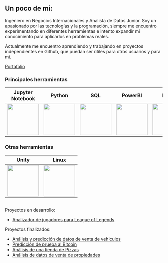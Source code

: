 Un poco de mi:
----------------

Ingeniero en Negocios Internacionales y Analista de Datos Junior. Soy un apasionado por las tecnologías y la programación, siempre me encuentro experimentando en diferentes herramientas e intento expandir mi conocimiento para aplicarlos en problemas reales.  

Actualmente me encuentro aprendiendo y trabajando en proyectos independientes en Github, que puedan ser útiles para otros usuarios y para mi.

[Portafolio](https://1bryanvalenzuela.github.io)

### Principales herramientas
| Jupyter Notebook | Python | SQL | PowerBI | Excel |
| ---------------- | ------ | --- | ------- | ----- |
| <div align="center"> <img src="https://cdn.jsdelivr.net/gh/devicons/devicon@latest/icons/jupyter/jupyter-original.svg" height=100 width=100/> <div/> | <div align="center"> <img src="https://cdn.jsdelivr.net/gh/devicons/devicon@latest/icons/python/python-original.svg" height=100 width=100/> <div/> | <div align="center"> <img src="https://cdn.jsdelivr.net/gh/devicons/devicon@latest/icons/sqldeveloper/sqldeveloper-original.svg" height=100 width=100/> | <div align="center"> <img src="https://upload.wikimedia.org/wikipedia/commons/c/cf/New_Power_BI_Logo.svg" height=100 width=100/> | <div align="center"> <img src="https://upload.wikimedia.org/wikipedia/commons/3/34/Microsoft_Office_Excel_%282019%E2%80%93present%29.svg" height=100 width=100/> |

### Otras herramientas
| Unity | Linux |
| ----- | ----- |
| <div align="center"> <img src="https://cdn.jsdelivr.net/gh/devicons/devicon@latest/icons/unity/unity-original.svg" height=100 width=100/> <div/> | <div align="center"> <img src="https://cdn.jsdelivr.net/gh/devicons/devicon@latest/icons/linux/linux-original.svg" height=100 width=100/> |

<div id="header" align="right">
  <img src="https://komarev.com/ghpvc/?username=1bryanvalenzuela&style=flat&color=lightgrey" alt=""/>
</div>

Proyectos en desarrollo:
- [Analizador de jugadores para League of Legends](https://github.com/1bryanvalenzuela/lol-simple-analysis)

Proyectos finalizados:
- [Análisis y predicción de datos de venta de vehiculos](https://github.com/1bryanvalenzuela/Listado-Autos-Usados-ML)
- [Predicción de prueba al Bitcoin](https://github.com/1bryanvalenzuela/Testing-Forecast-BTC)
- [Análisis de una tienda de Pizzas](https://github.com/1bryanvalenzuela/Analisis-Pizza-Sales)
- [Análisis de datos de venta de propiedades](https://github.com/1bryanvalenzuela/Analisis-Chile-Propiedades)
